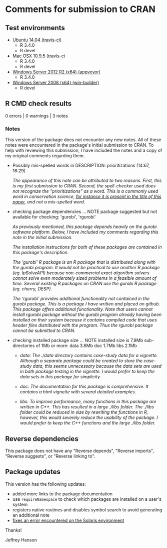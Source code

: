 Comments for submission to CRAN 
===============================

## Test environments
* [Ubuntu 14.04 (travis-ci)](https://travis-ci.org/jeffreyhanson/raptr/builds)
  + R 3.4.0
  + R devel
* [Mac OSX 10.9.5 (travis-ci](https://travis-ci.org/jeffreyhanson/raptr/builds)
  + R 3.4.0
  + R devel
* [Windows Server 2012 R2 (x64) (appveyor)](https://ci.appveyor.com/project/jeffreyhanson/raptr)
  + R 3.4.0 
* [Windows Server 2008 (x64) (win-builder)](https://win-builder.r-project.org/)
  + R devel

## R CMD check results

0 errors | 0 warnings | 3 notes

### Notes

This version of the package does not encounter any new notes. All of these notes were encountered in the package's initial submission to CRAN. To help with reviewing this submission, I have included the notes and a copy of my original comments regarding them.


* Possibly mis-spelled words in DESCRIPTION:
    prioritizations (14:67, 16:29)
    
  _The appearance of this note can be attributed to two reasons. First, this is my first submission to CRAN. Second, the spell-checker used does not recognize the "prioritizations" as a word. This is a commonly used word in conservation science, [for instance it is present in the title of this paper](http://onlinelibrary.wiley.com/doi/10.1111/acv.12222/full), and not a mis-spelled word._
  
* checking package dependencies ... NOTE
  package suggested but not available for checking: 'gurobi', 'rgurobi'
  
  _As previously mentioned, this package depends heavily on the gurobi software platform. Below, I have included my comments regarding this note in the initial submission._
  
  _The installation instructions for both of these packages are contained in this package's description._
  
  _The 'gurobi' R package is an R package that is distributed along with the gurobi program. It would not be practical to use another R package (eg. lpSolveAPI) because non-commercial exact algorithm solvers cannot solve even moderately sized problems in a feasible amount of time. Several existing R packages on CRAN use the gurobi R package (eg. cherry, DESP)._
  
  _The 'rgurobi' provides additional functionality not contained in the gurobi package. This is a package I have written and placed on github. This package offers additional functionality. Note that users cannot install rgurobi package without the gurobi program already having been installed on their system because it contains compiled code that uses header files distributed with the program. Thus the rgurobi package cannot be submitted to CRAN._
  
* checking installed package size ... NOTE
  installed size is  7.9Mb
  sub-directories of 1Mb or more:
    data   3.6Mb
    doc    1.7Mb
    libs   2.1Mb

  + _data: The ./data directory contains case-study data for a vignette. Although a separate package could be created to store the case-study data, this
  seems unnecessary because the data sets are used in both package testing in the vignette. I would prefer to keep the data sets in this package for simplicity._
  
  + _doc: The documentation for this package is comprehensive. It contains a html vignette with several detailed examples._
  
  + _libs: To improve performance, many functions in this package are written in C++. This has resulted in a large ./libs folder. The ./libs folder could be reduced
  in size by rewriting the functions in R, however, this would severely reduce the usability of the package. I would prefer to keep the C++ functions and the
  large ./libs folder._

## Reverse dependencies
This package does not have any "Reverse depends", "Reverse imports", "Reverse suggests", or "Reverse linking to". 

## Package updates

This version has the following updates:

* added more links to the package documentation
* use `requireNamespace` to  check which packages are installed on a user's system
* registers native routines and disables symbol search to avoid generating an additional note
* [fixes an error encountered on the Solaris environment](https://www.r-project.org/nosvn/R.check/r-patched-solaris-sparc/raptr-00check.html)

Thanks!

Jeffrey Hanson

